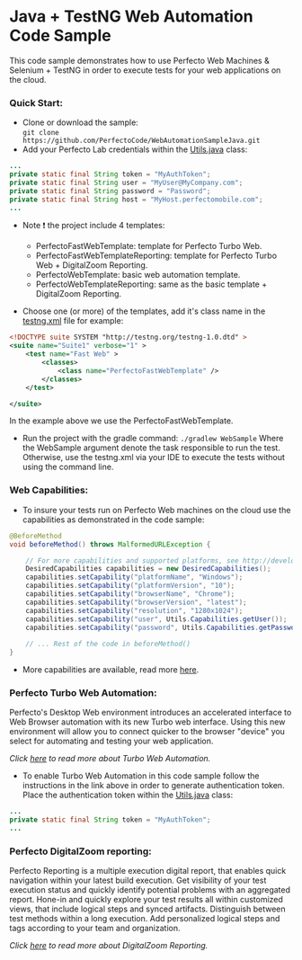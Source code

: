 # Java + TestNG Web Automation Code Sample

This code sample demonstrates how to use Perfecto Web Machines & Selenium + TestNG in order to execute tests 
for your web applications on the cloud. 

### Quick Start: 
- Clone or download the sample:<br/> `git clone https://github.com/PerfectoCode/WebAutomationSampleJava.git`
- Add your Perfecto Lab credentials within the [Utils.java](src/test/java/Utils.java) class:
```Java
...
private static final String token = "MyAuthToken";
private static final String user = "MyUser@MyCompany.com";
private static final String password = "Password";
private static final String host = "MyHost.perfectomobile.com";
... 
```
- Note :exclamation: the project include 4 templates: 
    - PerfectoFastWebTemplate: template for Perfecto Turbo Web.
    - PerfectoFastWebTemplateReporting: template for Perfecto Turbo Web + DigitalZoom Reporting.
    - PerfectoWebTemplate: basic web automation template.
    - PerfectoWebTemplateReporting: same as the basic template + DigitalZoom Reporting.

- Choose one (or more) of the templates, add it's class name in the [testng.xml](testng.xml) file for example:
```xml
<!DOCTYPE suite SYSTEM "http://testng.org/testng-1.0.dtd" >
<suite name="Suite1" verbose="1" >
    <test name="Fast Web" >
        <classes>
            <class name="PerfectoFastWebTemplate" />
        </classes>
    </test>

</suite>
```
In the example above we use the PerfectoFastWebTemplate.

- Run the project with the gradle command: `./gradlew WebSample` Where the WebSample argument denote the task responsible to run the test.
Otherwise, use the testng.xml via your IDE to execute the tests without using the command line. 

### Web Capabilities: 
- To insure your tests run on Perfecto Web machines on the cloud use the capabilities as demonstrated in the code sample: <br/>
```Java
@BeforeMethod
void beforeMethod() throws MalformedURLException {

    // For more capabilities and supported platforms, see http://developers.perfectomobile.com/display/PD/Supported+Platforms
    DesiredCapabilities capabilities = new DesiredCapabilities();
    capabilities.setCapability("platformName", "Windows");
    capabilities.setCapability("platformVersion", "10");
    capabilities.setCapability("browserName", "Chrome");
    capabilities.setCapability("browserVersion", "latest");
    capabilities.setCapability("resolution", "1280x1024");
    capabilities.setCapability("user", Utils.Capabilities.getUser());
    capabilities.setCapability("password", Utils.Capabilities.getPassword());
    
    // ... Rest of the code in beforeMethod()
}
```

- More capabilities are available, read more [here](http://developers.perfectomobile.com/display/PD/Supported+Platforms).

### Perfecto Turbo Web Automation:

Perfecto's Desktop Web environment introduces an accelerated interface to Web Browser automation with its new Turbo web interface. Using this new environment will allow you to connect quicker to the browser "device" you select for automating and testing your web application.

*Click [here](http://developers.perfectomobile.com/display/PD/Turbo+Web+Automation) to read more about Turbo Web Automation.*

- To enable Turbo Web Automation in this code sample follow the instructions in the link above in order to generate authentication token.
Place the authentication token within the [Utils.java](src/test/java/Utils.java) class:
```Java
... 
private static final String token = "MyAuthToken";
...
```

### Perfecto DigitalZoom reporting:

Perfecto Reporting is a multiple execution digital report, that enables quick navigation within your latest build execution. Get visibility of your test execution status and quickly identify potential problems with an aggregated report.
Hone-in and quickly explore your test results all within customized views, that include logical steps and synced artifacts. Distinguish between test methods within a long execution. Add personalized logical steps and tags according to your team and organization.

*Click [here](http://developers.perfectomobile.com/display/PD/Reporting) to read more about DigitalZoom Reporting.*